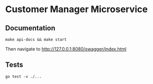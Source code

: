 # Customer Manager Microservice

## Documentation
```shell
make api-docs && make start
```
Then navigate to http://127.0.0.1:8080/swagger/index.html

## Tests

```shell
go test -v ./...
```